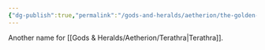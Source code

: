 ```yaml
---
{"dg-publish":true,"permalink":"/gods-and-heralds/aetherion/the-golden-being/"}
---
```


Another name for [[Gods & Heralds/Aetherion/Terathra\|Terathra]].
